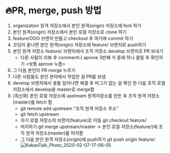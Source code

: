 # 🔥PR, merge, push 방법

1. organization 원격 저장소에서 본인 원격(origin) 저장소에 fork 하기
2. 본인 원격(origin) 저장소에서 본인 로컬 저장소로 clone 하기
3. feature/OOO 브랜치 만들고 checkout 후 여기에 commit 하기
4. 코딩이 끝나면 본인 원격(origin) 저장소에 feature/ 브랜치로 push하기
5. 본인 원격 저장소 feature/ 브랜치에서 조직 저장소 develop 브랜치로 PR 보내기 
    - 다른 사람이 리뷰 후 comment나 aprove 3번째 거 중에 하나 클릴 후 확인하기 <보통 aprove 누름>
6. 그 다음 본인이 PR merge 누르기
7. 다른 사람들도 본인 분야에서 작업한 걸 PR를 보냄 
8. develop 브랜치에서 충돌 일어나면 해결 후 버그가 없는 걸 확인 한 다음 조직 로컬 저장소에서 develop을 master로 merge함
9. (최신화) 본인 로컬 저장소에 upstream 원격저장소를 만든 후 조직 원격 저장소(master)를 fetch 함 
    - git remote add upstream "조직 원격 저장소 주소"
    - git fetch upstream
    - 자기 로컬 저장소의 브랜치(feature)로 이동 git checkout feature/
    - 머지하기 git merge upstream/master -> 본인 로컬 저장소(feature/)에 조직 원격 저장소(master)를 머지함
    - 그 다음 본인 원격 저장소(origin)에 push하기 git push origin feature/
![KakaoTalk_Photo_2020-02-07-17-06-05](https://user-images.githubusercontent.com/57027805/74011861-333ccc80-49cc-11ea-8f33-a4312dc649ca.jpeg)
